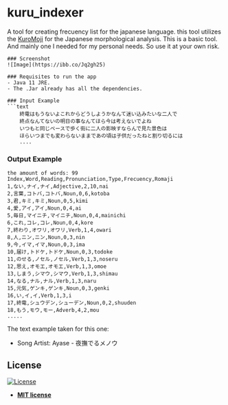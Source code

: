 # kuru_indexer
   A tool for creating frecuency list for the japanese language. 
   this tool utilizes the [KuroMoji](https://github.com/atilika/kuromoji) for the  Japanese morphological analysis.
   This is a basic tool. And mainly one I needed for my personal needs. So use it at your own risk.
```
### Screenshot
![Image](https://ibb.co/Jq2gh25)

### Requisites to run the app
- Java 11 JRE.  
- The .Jar already has all the dependencies. 

### Input Example
```text
    終電はもうないよこれからどうしようかなんて迷い込みたいな二人で
    終点なんてないの明日の事なんてほら今は考えないでよね
    いつもと同じペースで歩く街に二人の影映すならんで見た景色は
    ほらいつまでも変わらないままであの頃は子供だったねと割り切るには
    ....
```
### Output Example

 ```text
 the amount of words: 99
 Index,Word,Reading,Pronunciation,Type,Frecuency,Romaji
 1,ない,ナイ,ナイ,Adjective,2,10,nai
 2,言葉,コトバ,コトバ,Noun,0,6,kotoba
 3,君,キミ,キミ,Noun,0,5,kimi
 4,愛,アイ,アイ,Noun,0,4,ai
 5,毎日,マイニチ,マイニチ,Noun,0,4,mainichi
 6,これ,コレ,コレ,Noun,0,4,kore
 7,終わり,オワリ,オワリ,Verb,1,4,owari
 8,人,ニン,ニン,Noun,0,3,nin
 9,今,イマ,イマ,Noun,0,3,ima
 10,届け,トドケ,トドケ,Noun,0,3,todoke
 11,のせる,ノセル,ノセル,Verb,1,3,noseru
 12,思え,オモエ,オモエ,Verb,1,3,omoe
 13,しまう,シマウ,シマウ,Verb,1,3,shimau
 14,なる,ナル,ナル,Verb,1,3,naru
 15,元気,ゲンキ,ゲンキ,Noun,0,3,genki
 16,い,イ,イ,Verb,1,3,i
 17,終電,シュウデン,シューデン,Noun,0,2,shuuden
 18,もう,モウ,モー,Adverb,4,2,mou
 .....
 ```
 

 The text example taken for this one: <br>
 - Song Artist: Ayase  - 夜撫でるメノウ
 ## License
 
 [![License](http://img.shields.io/:license-mit-blue.svg?style=flat-square)](http://badges.mit-license.org)
 
 - **[MIT license](http://opensource.org/licenses/mit-license.php)**
 
 
 
 